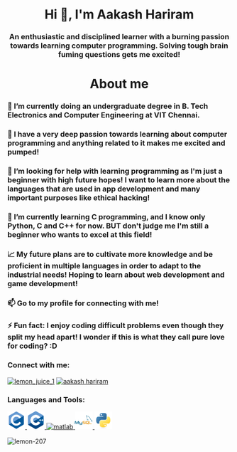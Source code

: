 <h1 align="center">Hi 👋, I'm Aakash Hariram</h1>
<h3 align="center">An enthusiastic and disciplined learner with a burning passion towards learning computer programming. Solving tough brain fuming questions gets me excited!</h3>

<h1 align="center">About me</h3>
<h3 align="left">🔭 I’m currently doing an undergraduate degree in B. Tech Electronics and Computer Engineering at VIT Chennai.</h3>
<h3 align="left">👀 I have a very deep passion towards learning about computer programming and anything related to it makes me excited and pumped!</h3>
<h3 align="left">🤝 I’m looking for help with learning programming as I'm just a beginner with high future hopes! I want to learn more about the languages that are used in app development and many important purposes like ethical hacking!</h3>
<h3 align="left">🌱 I’m currently learning C programming, and I know only Python, C and C++ for now. BUT don't judge me I'm still a beginner who wants to excel at this field!</h3>
<h3 align="left">📈 My future plans are to cultivate more knowledge and be proficient in multiple languages in order to adapt to the industrial needs! Hoping to learn about web development and game development!</h3>
<h3 align="left">📫 Go to my profile for connecting with me!</h3>
<h3 align="left">⚡ Fun fact: I enjoy coding difficult problems even though they split my head apart! I wonder if this is what they call pure love for coding? :D</h3>

<h3 align="left">Connect with me:</h3>

<p align="left">
<a href="https://x.com/lemon_juice_1" target="blank"><img align="center" src="https://raw.githubusercontent.com/rahuldkjain/github-profile-readme-generator/master/src/images/icons/Social/twitter.svg" alt="lemon_juice_1" height="30" width="40" /></a>
<a href="https://linkedin.com/in/aakash-hariram" target="blank"><img align="center" src="https://raw.githubusercontent.com/rahuldkjain/github-profile-readme-generator/master/src/images/icons/Social/linked-in-alt.svg" alt="aakash hariram" height="30" width="40" /></a>
</p>

<h3 align="left">Languages and Tools:</h3>
<p align="left"> <a href="https://www.cprogramming.com/" target="_blank" rel="noreferrer"> <img src="https://raw.githubusercontent.com/devicons/devicon/master/icons/c/c-original.svg" alt="c" width="40" height="40"/> </a> <a href="https://www.w3schools.com/cpp/" target="_blank" rel="noreferrer"> <img src="https://raw.githubusercontent.com/devicons/devicon/master/icons/cplusplus/cplusplus-original.svg" alt="cplusplus" width="40" height="40"/> </a> <a href="https://www.mathworks.com/" target="_blank" rel="noreferrer"> <img src="https://upload.wikimedia.org/wikipedia/commons/2/21/Matlab_Logo.png" alt="matlab" width="40" height="40"/> </a> <a href="https://www.mysql.com/" target="_blank" rel="noreferrer"> <img src="https://raw.githubusercontent.com/devicons/devicon/master/icons/mysql/mysql-original-wordmark.svg" alt="mysql" width="40" height="40"/> </a> <a href="https://www.python.org" target="_blank" rel="noreferrer"> <img src="https://raw.githubusercontent.com/devicons/devicon/master/icons/python/python-original.svg" alt="python" width="40" height="40"/> </a> </p>

<p><img align="center" src="https://github-readme-stats.vercel.app/api/top-langs?username=lemon-207&show_icons=true&locale=en&layout=compact" alt="lemon-207" /></p>

